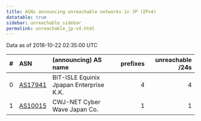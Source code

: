 ```yaml
---
title: ASNs announcing unreachable networks in JP (IPv4)
datatable: true
sidebar: unreachable_sidebar
permalink: unreachable_jp-v4.html
---
```


Data as of 2018-10-22 02:35:00 UTC


<div class="datatable-begin"></div>

|   # | ASN                                    | (announcing) AS name                    |   prefixes |   unreachable /24s |
|----:|:---------------------------------------|:----------------------------------------|-----------:|-------------------:|
|   0 | [AS17941](unreachable_AS17941-v4.html) | BIT-ISLE Equinix Jpapan Enterprise K.K. |          4 |                  4 |
|   1 | [AS10015](unreachable_AS10015-v4.html) | CWJ-NET Cyber Wave Japan Co.            |          1 |                  1 |

<div class="datatable-end"></div>